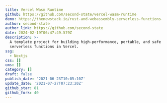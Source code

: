 ```yaml
---
title: Vercel Wasm Runtime
github: https://github.com/second-state/vercel-wasm-runtime
demo: https://thenewstack.io/rust-and-webassembly-serverless-functions-in-vercel/
author: second-state
author_link: https://github.com/second-state
date: 2024-02-19T06:47:49.579Z
description: >-
  A template project for building high-performance, portable, and safe
  serverless functions in Vercel.
ssg:
  - Nextjs
css: []
cms: []
category: []
draft: false
publish_date: '2021-06-23T10:05:10Z'
update_date: '2021-07-27T07:23:20Z'
github_star: 81
github_fork: 40
---
```

